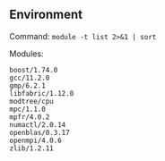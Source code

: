 ## Environment

Command: `module -t list 2>&1 | sort`

Modules:
```
boost/1.74.0
gcc/11.2.0
gmp/6.2.1
libfabric/1.12.0
modtree/cpu
mpc/1.1.0
mpfr/4.0.2
numactl/2.0.14
openblas/0.3.17
openmpi/4.0.6
zlib/1.2.11
```
